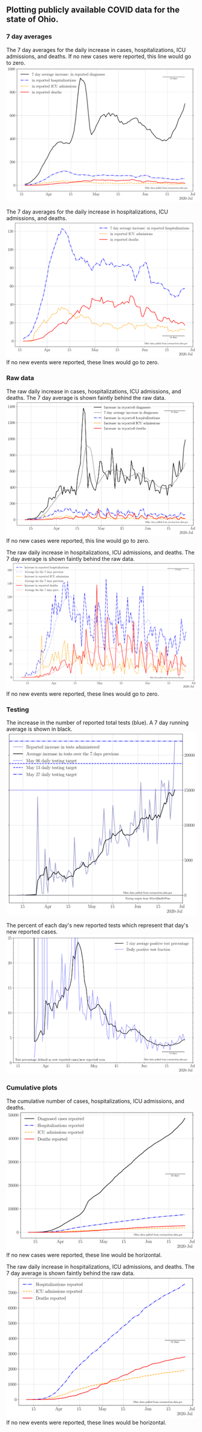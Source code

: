 ## Plotting publicly available COVID data for the state of Ohio.

### 7 day averages
The 7 day averages for the daily increase in cases, hospitalizations, ICU admissions, and deaths. If no new cases were reported, this line would go to zero.
![](7dayaverage_cases.png)

The 7 day averages for the daily increase in hospitalizations, ICU admissions, and deaths.
![](7dayaverage_hospital.png)
If no new events were reported, these lines would go to zero.

### Raw data
The raw daily increase in cases, hospitalizations, ICU admissions, and deaths. The 7 day average is shown faintly behind the raw data.
![](DailyCases.png)
If no new cases were reported, this line would go to zero.

The raw daily increase in hospitalizations, ICU admissions, and deaths. The 7 day average is shown faintly behind the raw data.
![](DailyHospitalizations.png)
If no new events were reported, these lines would go to zero.

### Testing

The increase in the number of reported total tests (blue). A 7 day running average is shown in black.
![](DailyTests.png)

The percent of each day's new reported tests which represent that day's new reported cases.
![](percentpositive_tests.png)

### Cumulative plots

The cumulative number of cases, hospitalizations, ICU admissions, and deaths.
![](Cases.png)
If no new cases were reported, these line would be horizontal.

The raw daily increase in hospitalizations, ICU admissions, and deaths. The 7 day average is shown faintly behind the raw data.
![](Hospitalizations.png)
If no new events were reported, these lines would be horizontal.
